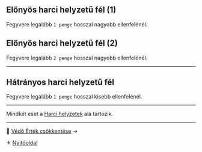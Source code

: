 ## Előnyös harci helyzetű fél (1)

Fegyvere legalább `1 penge` hosszal nagyobb ellenfelénél.

## Előnyös harci helyzetű fél (2)

Fegyvere legalább `2 penge` hosszal nagyobb ellenfelénél.

---
## Hátrányos harci helyzetű fél

Fegyvere legalább `1 penge` hosszal kisebb ellenfelénél.

---

Mindkét eset a [Harci helyzetek](065_01_harci_helyzetek.md) alá tartozik.

---

🔗 [Védő Érték csökkentése](064_02_03_vedo_ertek_csokkentese.md) →

⚜️ [Nyitóoldal](start.md#6-harcrendszer-%EF%B8%8F)
